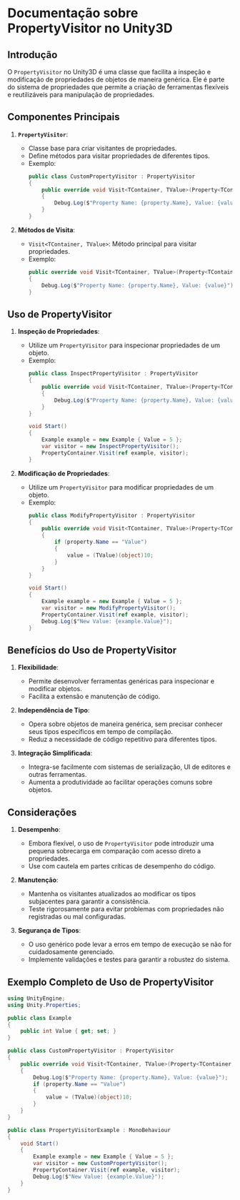 
# Documentação sobre PropertyVisitor no Unity3D

## Introdução

O `PropertyVisitor` no Unity3D é uma classe que facilita a inspeção e modificação de propriedades de objetos de maneira genérica. Ele é parte do sistema de propriedades que permite a criação de ferramentas flexíveis e reutilizáveis para manipulação de propriedades.

## Componentes Principais

1. **`PropertyVisitor`**:
   - Classe base para criar visitantes de propriedades.
   - Define métodos para visitar propriedades de diferentes tipos.
   - Exemplo:
     ```csharp
     public class CustomPropertyVisitor : PropertyVisitor
     {
         public override void Visit<TContainer, TValue>(Property<TContainer, TValue> property, ref TContainer container, ref TValue value)
         {
             Debug.Log($"Property Name: {property.Name}, Value: {value}");
         }
     }
     ```

2. **Métodos de Visita**:
   - `Visit<TContainer, TValue>`: Método principal para visitar propriedades.
   - Exemplo:
     ```csharp
     public override void Visit<TContainer, TValue>(Property<TContainer, TValue> property, ref TContainer container, ref TValue value)
     {
         Debug.Log($"Property Name: {property.Name}, Value: {value}");
     }
     ```

## Uso de PropertyVisitor

1. **Inspeção de Propriedades**:
   - Utilize um `PropertyVisitor` para inspecionar propriedades de um objeto.
   - Exemplo:
     ```csharp
     public class InspectPropertyVisitor : PropertyVisitor
     {
         public override void Visit<TContainer, TValue>(Property<TContainer, TValue> property, ref TContainer container, ref TValue value)
         {
             Debug.Log($"Property Name: {property.Name}, Value: {value}");
         }
     }

     void Start()
     {
         Example example = new Example { Value = 5 };
         var visitor = new InspectPropertyVisitor();
         PropertyContainer.Visit(ref example, visitor);
     }
     ```

2. **Modificação de Propriedades**:
   - Utilize um `PropertyVisitor` para modificar propriedades de um objeto.
   - Exemplo:
     ```csharp
     public class ModifyPropertyVisitor : PropertyVisitor
     {
         public override void Visit<TContainer, TValue>(Property<TContainer, TValue> property, ref TContainer container, ref TValue value)
         {
             if (property.Name == "Value")
             {
                 value = (TValue)(object)10;
             }
         }
     }

     void Start()
     {
         Example example = new Example { Value = 5 };
         var visitor = new ModifyPropertyVisitor();
         PropertyContainer.Visit(ref example, visitor);
         Debug.Log($"New Value: {example.Value}");
     }
     ```

## Benefícios do Uso de PropertyVisitor

1. **Flexibilidade**:
   - Permite desenvolver ferramentas genéricas para inspecionar e modificar objetos.
   - Facilita a extensão e manutenção de código.

2. **Independência de Tipo**:
   - Opera sobre objetos de maneira genérica, sem precisar conhecer seus tipos específicos em tempo de compilação.
   - Reduz a necessidade de código repetitivo para diferentes tipos.

3. **Integração Simplificada**:
   - Integra-se facilmente com sistemas de serialização, UI de editores e outras ferramentas.
   - Aumenta a produtividade ao facilitar operações comuns sobre objetos.

## Considerações

1. **Desempenho**:
   - Embora flexível, o uso de `PropertyVisitor` pode introduzir uma pequena sobrecarga em comparação com acesso direto a propriedades.
   - Use com cautela em partes críticas de desempenho do código.

2. **Manutenção**:
   - Mantenha os visitantes atualizados ao modificar os tipos subjacentes para garantir a consistência.
   - Teste rigorosamente para evitar problemas com propriedades não registradas ou mal configuradas.

3. **Segurança de Tipos**:
   - O uso genérico pode levar a erros em tempo de execução se não for cuidadosamente gerenciado.
   - Implemente validações e testes para garantir a robustez do sistema.

## Exemplo Completo de Uso de PropertyVisitor

```csharp
using UnityEngine;
using Unity.Properties;

public class Example
{
    public int Value { get; set; }
}

public class CustomPropertyVisitor : PropertyVisitor
{
    public override void Visit<TContainer, TValue>(Property<TContainer, TValue> property, ref TContainer container, ref TValue value)
    {
        Debug.Log($"Property Name: {property.Name}, Value: {value}");
        if (property.Name == "Value")
        {
            value = (TValue)(object)10;
        }
    }
}

public class PropertyVisitorExample : MonoBehaviour
{
    void Start()
    {
        Example example = new Example { Value = 5 };
        var visitor = new CustomPropertyVisitor();
        PropertyContainer.Visit(ref example, visitor);
        Debug.Log($"New Value: {example.Value}");
    }
}
```
